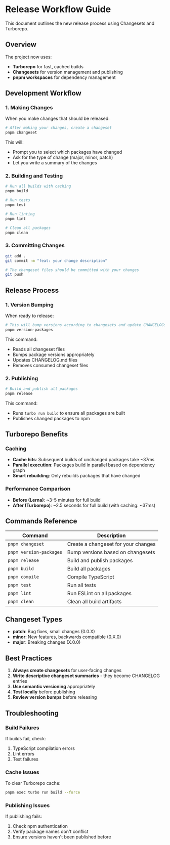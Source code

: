 # Release Workflow Guide

This document outlines the new release process using Changesets and Turborepo.

## Overview

The project now uses:
- **Turborepo** for fast, cached builds
- **Changesets** for version management and publishing
- **pnpm workspaces** for dependency management

## Development Workflow

### 1. Making Changes

When you make changes that should be released:

```bash
# After making your changes, create a changeset
pnpm changeset
```

This will:
- Prompt you to select which packages have changed
- Ask for the type of change (major, minor, patch)
- Let you write a summary of the changes

### 2. Building and Testing

```bash
# Run all builds with caching
pnpm build

# Run tests
pnpm test

# Run linting
pnpm lint

# Clean all packages
pnpm clean
```

### 3. Committing Changes

```bash
git add .
git commit -m "feat: your change description"

# The changeset files should be committed with your changes
git push
```

## Release Process

### 1. Version Bumping

When ready to release:

```bash
# This will bump versions according to changesets and update CHANGELOGs
pnpm version-packages
```

This command:
- Reads all changeset files
- Bumps package versions appropriately
- Updates CHANGELOG.md files
- Removes consumed changeset files

### 2. Publishing

```bash
# Build and publish all packages
pnpm release
```

This command:
- Runs `turbo run build` to ensure all packages are built
- Publishes changed packages to npm

## Turborepo Benefits

### Caching
- **Cache hits**: Subsequent builds of unchanged packages take ~37ms
- **Parallel execution**: Packages build in parallel based on dependency graph
- **Smart rebuilding**: Only rebuilds packages that have changed

### Performance Comparison
- **Before (Lerna)**: ~3-5 minutes for full build
- **After (Turborepo)**: ~2.5 seconds for full build (with caching: ~37ms)

## Commands Reference

| Command | Description |
|---------|-------------|
| `pnpm changeset` | Create a changeset for your changes |
| `pnpm version-packages` | Bump versions based on changesets |
| `pnpm release` | Build and publish packages |
| `pnpm build` | Build all packages |
| `pnpm compile` | Compile TypeScript |
| `pnpm test` | Run all tests |
| `pnpm lint` | Run ESLint on all packages |
| `pnpm clean` | Clean all build artifacts |

## Changeset Types

- **patch**: Bug fixes, small changes (0.0.X)
- **minor**: New features, backwards compatible (0.X.0)
- **major**: Breaking changes (X.0.0)

## Best Practices

1. **Always create changesets** for user-facing changes
2. **Write descriptive changeset summaries** - they become CHANGELOG entries
3. **Use semantic versioning** appropriately
4. **Test locally** before publishing
5. **Review version bumps** before releasing

## Troubleshooting

### Build Failures
If builds fail, check:
1. TypeScript compilation errors
2. Lint errors
3. Test failures

### Cache Issues
To clear Turborepo cache:
```bash
pnpm exec turbo run build --force
```

### Publishing Issues
If publishing fails:
1. Check npm authentication
2. Verify package names don't conflict
3. Ensure versions haven't been published before
